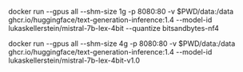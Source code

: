 docker run --gpus all --shm-size 1g -p 8080:80 -v $PWD/data:/data ghcr.io/huggingface/text-generation-inference:1.4 --model-id lukaskellerstein/mistral-7b-lex-4bit --quantize bitsandbytes-nf4

docker run --gpus all --shm-size 4g -p 8080:80 -v $PWD/data:/data ghcr.io/huggingface/text-generation-inference:1.4 --model-id lukaskellerstein/mistral-7b-lex-4bit-v1.0
